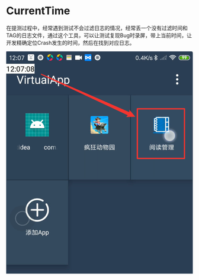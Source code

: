 # CurrentTime

在提测过程中，经常遇到测试不会过滤日志的情况，经常丢一个没有过滤时间和TAG的日志文件，通过这个工具，可以让测试复现Bug时录屏，带上当前时间，让开发精确定位Crash发生的时间，然后在找到对应日志。

![](./demo.png)
